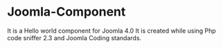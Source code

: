 # Joomla-Component
It is a Hello world component for Joomla 4.0
It is created while using Php code sniffer 2.3 and Joomla Coding standards.
